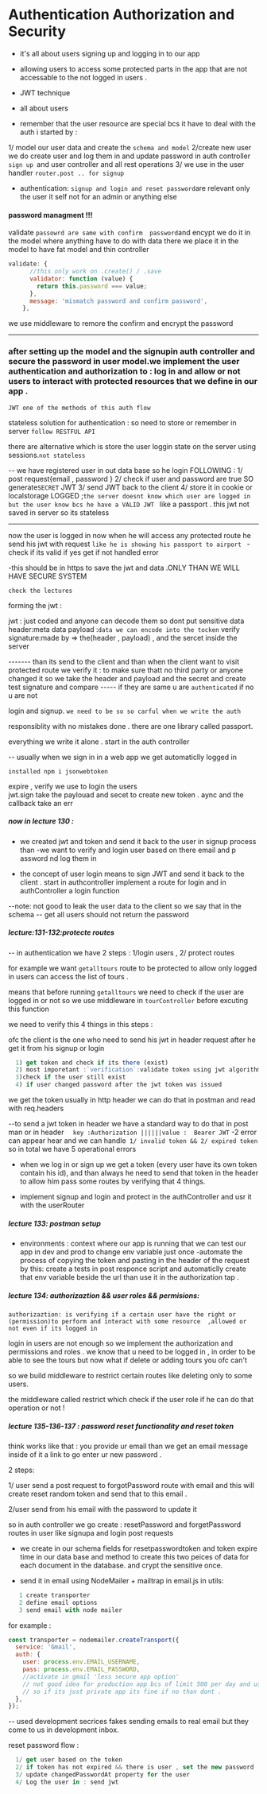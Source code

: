 # Authentication Authorization and Security

- it's all about users signing up and logging in to our app
- allowing users to access some protected parts in the app that are not accessable to the not logged in users .
- JWT technique

- all about users
- remember that the user resource are special bcs it have to deal with the auth
  i started by :

1/ model our user data and create the `schema and model`
2/create new user
we do create user and log them in and update password in auth controller `sign up `and user controller and all rest operations
3/ we use in the user handler `router.post .. for signup`

- authentication: `signup and login and reset password`are relevant only the user it self not for an admin or anything else

#### password managment !!!

validate `passowrd are same with confirm  password`and encypt we do it in the model where anything
have to do with data there we place it in the model to have fat model and thin controller

```js
validate: {
      //this only work on .create() / .save
      validator: function (value) {
        return this.password === value;
      },
      message: 'mismatch password and confirm password',
    },
```

we use middleware to remore the confirm and encrypt the password

---

### after setting up the model and the signupin auth controller and secure the password in user model.we implement the user authentication and authorization to : log in and allow or not users to interact with protected resources that we define in our app .

`JWT one of the methods of this auth flow`

stateless solution for authentication : so need to store or remember in server `follow RESTFUL API`

there are alternative which is store the user loggin state on the server using sessions.`not stateless`

-- we have registered user in out data base so he login FOLLOWING :
1/ post request{email , password }
2/ check if user and password are true SO generate`SECRET` JWT
3/ send JWT back to the client
4/ store it in cookie or localstorage
LOGGED ;`the server doesnt know which user are logged in but the user know bcs he have a VALID JWT `
like a passport .
this jwt not saved in server so its stateless

---

now the user is logged in now when he will access any protected route he send his jwt with request
`like he is showing his passport to airport `
-check if its valid if yes get if not handled error

-this should be in https to save the jwt and data .ONLY THAN WE WILL HAVE SECURE SYSTEM

`check the lectures`

forming the jwt :

jwt : just coded and anyone can decode them so dont put sensitive data  
header:meta data
payload :`data we can encode into the tocken`
verify signature:made by => the(header , payload) , and the sercet inside the server

------- than its send to the client and than when the client want to visit protected route we verify it :
to make sure thatt no third party or anyone changed it so we take the header and payload and the secret
and create test signature and compare ----- if they are same u are `authenticated` if no u are not

login and signup. `we need to be so so carful when we write the auth `

responsiblity with no mistakes done . there are one library called passport.

everything we write it alone .
start in the auth controller

-- usually when we sign in in a web app we get automaticlly logged in

`installed npm i jsonwebtoken`

expire , verify we use to login the users  
jwt.sign take the paylouad and secet to create new token .
aync and the callback take an err

##### now in lecture 130 :

- we created jwt and token and send it back to the user in signup process than
  -we want to verify and login user based on there email and p assword nd log them in

- the concept of user login means to sign JWT and send it back to the client .
  start in authcontroller
  implement a route for login and in authController a login function

--note: not good to leak the user data to the client so we say that in the schema
-- get all users should not return the password

##### lecture:131-132:protecte routes

-- in authentication we have 2 steps : 1/login users , 2/ protect routes

for example we want `getalltours` route to be protected to allow only logged in users can access the list of tours .

means that before running `getalltours` we need to check if the user are logged in or not
so we use middleware in `tourController` before excuting this function

we need to verify this 4 things in this steps :

ofc the client is the one who need to send his jwt in header request after he get it from his signup or login

```js
  1) get token and check if its there (exist)
  2) most imporetant :`verification`:validate token using jwt algorithm
  3)check if the user still exist
  4) if user changed password after the jwt token was issued
```

we get the token usually in http header we can do that in postman and read with req.headers

--to send a jwt token in header we have a standard way to do that
in post man or in header
`  key :Authorization ||||||value :  Bearer JWT`
-2 error can appear hear and we can handle` 1/ invalid token && 2/ expired token`
so in total we have 5 operational errors

- when we log in or sign up we get a token (every user have its own token contain his id),
  and than always he need to send that token in the header to allow him pass some routes by verifying that 4 things.

- implement signup and login and protect in the authController and usr it with the userRouter

##### lecture 133: postman setup

- environments : context where our app is running
  that we can test our app in dev and prod to change env variable just once
  -automate the process of copying the token and pasting in the header of the request by this:
  create a tests in post responce script and automaticlly create that env variable beside the url
  than use it in the authorization tap .

##### lecture 134: authorizaztion && user roles && permisions:

`authorizaztion: is verifying if a certain user have the right or (permission)to perform and interact with some resource  ,allowed or not even if its logged in`

login in users are not enough so we implement the authorization and permissions and roles .
we know that u need to be logged in , in order to be able to see the tours but now what if delete or adding tours
you ofc can't

so we build middleware to restrict certain routes like deleting only to some users.

the middleware called restrict which check if the user role if he can do that operation or not !

##### lecture 135-136-137 : password reset functionality and reset token

think works like that :
you provide ur email than we get an email message inside of it a link to go enter ur new password .

2 steps:

1/ user send a post request to forgotPassword route with email and this will create reset random token
and send that to this email .

2/user send from his email with the password to update it

so in auth controller we go create : resetPassword and forgetPassword routes in user like signupa and login
post requests

- we create in our schema fields for resetpasswordtoken and token expire time in our data base and method to create this two peices of data for each document in the database. and crypt the sensitive once.

- send it in email using NodeMailer + mailtrap in email.js in utils:

```js
   1 create transporter
   2 define email options
   3 send email with node mailer
```

for example :

```js
const transporter = nodemailer.createTransport({
  service: 'Gmail',
  auth: {
    user: process.env.EMAIL_USERNAME,
    pass: process.env.EMAIL_PASSWORD,
    //activate in gmail 'less secure app option'
    // not good idea for production app bcs of limit 500 per day and ususally u get marked as spam
    // so if its just private app its fine if no than dont .
  },
});
```

-- used development secrices fakes sending emails to real email but they come to us in development inbox.

reset password flow :

```js
  1/ get user based on the token
  2/ if token has not expired && there is user , set the new password
  3/ update changedPasswordAt property for the user
  4/ Log the user in : send jwt

```
